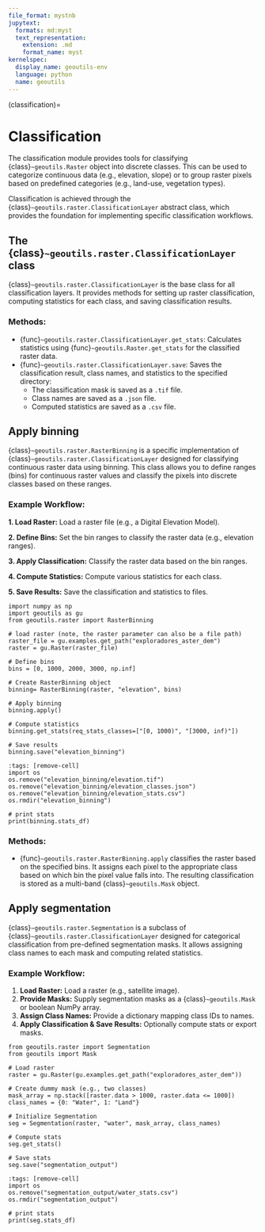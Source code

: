 ```yaml
---
file_format: mystnb
jupytext:
  formats: md:myst
  text_representation:
    extension: .md
    format_name: myst
kernelspec:
  display_name: geoutils-env
  language: python
  name: geoutils
---
```

(classification)=

# Classification

The classification module provides tools for classifying {class}`~geoutils.Raster` object into discrete classes.
This can be used to categorize continuous data (e.g., elevation, slope) or to group raster pixels based on predefined
categories (e.g., land-use, vegetation types).

Classification is achieved through the {class}`~geoutils.raster.ClassificationLayer` abstract class, which provides the
foundation for implementing specific classification workflows.

## The {class}`~geoutils.raster.ClassificationLayer` class
{class}`~geoutils.raster.ClassificationLayer` is the base class for all classification layers.
It provides methods for setting up raster classification, computing statistics for each class, and saving classification results.

### Methods:
- {func}`~geoutils.raster.ClassificationLayer.get_stats`: Calculates statistics using {func}`~geoutils.Raster.get_stats` for the classified raster data.
- {func}`~geoutils.raster.ClassificationLayer.save`: Saves the classification result, class names, and statistics to the specified directory:
  - The classification mask is saved as a `.tif` file.
  - Class names are saved as a `.json` file.
  - Computed statistics are saved as a `.csv` file.

## Apply binning
{class}`~geoutils.raster.RasterBinning` is a specific implementation of {class}`~geoutils.raster.ClassificationLayer`
designed for classifying continuous raster data using binning. This class allows you to define ranges (bins) for continuous raster values
and classify the pixels into discrete classes based on these ranges.

### Example Workflow:
**1. Load Raster:** Load a raster file (e.g., a Digital Elevation Model).

**2. Define Bins:** Set the bin ranges to classify the raster data (e.g., elevation ranges).

**3. Apply Classification:** Classify the raster data based on the bin ranges.

**4. Compute Statistics:** Compute various statistics for each class.

**5. Save Results:** Save the classification and statistics to files.

```{code-cell} ipython3
import numpy as np
import geoutils as gu
from geoutils.raster import RasterBinning

# load raster (note, the raster parameter can also be a file path)
raster_file = gu.examples.get_path("exploradores_aster_dem")
raster = gu.Raster(raster_file)

# Define bins
bins = [0, 1000, 2000, 3000, np.inf]

# Create RasterBinning object
binning= RasterBinning(raster, "elevation", bins)

# Apply binning
binning.apply()

# Compute statistics
binning.get_stats(req_stats_classes=["[0, 1000)", "[3000, inf)"])

# Save results
binning.save("elevation_binning")
```

```{code-cell} ipython3
:tags: [remove-cell]
import os
os.remove("elevation_binning/elevation.tif")
os.remove("elevation_binning/elevation_classes.json")
os.remove("elevation_binning/elevation_stats.csv")
os.rmdir("elevation_binning")
```

```{code-cell} ipython3
# print stats
print(binning.stats_df)
```

### Methods:
- {func}`~geoutils.raster.RasterBinning.apply` classifies the raster based on the specified bins.
It assigns each pixel to the appropriate class based on which bin the pixel value falls into.
The resulting classification is stored as a multi-band {class}`~geoutils.Mask` object.


## Apply segmentation

{class}`~geoutils.raster.Segmentation` is a subclass of {class}`~geoutils.raster.ClassificationLayer` designed for
categorical classification from pre-defined segmentation masks. It allows assigning class names to each mask and computing related statistics.

### Example Workflow:

1. **Load Raster:** Load a raster (e.g., satellite image).
2. **Provide Masks:** Supply segmentation masks as a {class}`~geoutils.Mask` or boolean NumPy array.
3. **Assign Class Names:** Provide a dictionary mapping class IDs to names.
4. **Apply Classification & Save Results:** Optionally compute stats or export masks.

```{code-cell} ipython3
from geoutils.raster import Segmentation
from geoutils import Mask

# Load raster
raster = gu.Raster(gu.examples.get_path("exploradores_aster_dem"))

# Create dummy mask (e.g., two classes)
mask_array = np.stack([raster.data > 1000, raster.data <= 1000])
class_names = {0: "Water", 1: "Land"}

# Initialize Segmentation
seg = Segmentation(raster, "water", mask_array, class_names)

# Compute stats
seg.get_stats()

# Save stats
seg.save("segmentation_output")
```

```{code-cell} ipython3
:tags: [remove-cell]
import os
os.remove("segmentation_output/water_stats.csv")
os.rmdir("segmentation_output")
```

```{code-cell} ipython3
# print stats
print(seg.stats_df)
```
